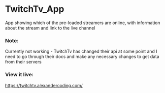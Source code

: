 # TwitchTv_App
App showing which of the pre-loaded streamers are online, with information about the stream and link to the live channel

### Note:
Currently not working - TwitchTv has changed their api at some point and I need to go through their docs and make any necessary changes to get data from their servers

### View it live:
https://twitchtv.alexandercoding.com/
